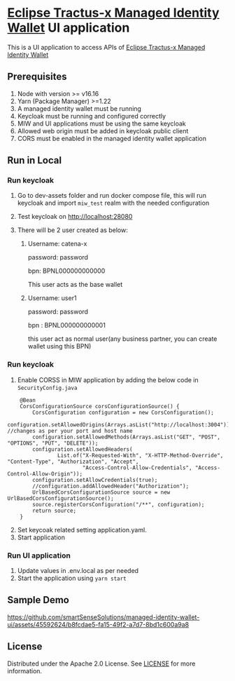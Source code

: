 # [Eclipse Tractus-x Managed Identity Wallet](https://github.com/eclipse-tractusx/managed-identity-wallet) UI application

This is a UI application to access APIs of [Eclipse Tractus-x Managed Identity Wallet](https://github.com/eclipse-tractusx/managed-identity-wallet)

## Prerequisites

1. Node with version >= v16.16
2. Yarn (Package Manager) >=1.22
3. A managed identity wallet must be running
4. Keycloak must be running and configured correctly
5. MIW and UI applications must be using the same keycloak
6. Allowed web origin must be added in keycloak public client
7. CORS must be enabled in the managed identity wallet application

## Run in Local

### Run keycloak

1. Go to dev-assets folder and run docker compose file, this will run keycloak and import `miw_test` realm with the needed configuration
2. Test keycloak on [http://localhost:28080](http://localhost:28080)
3. There will be 2 user created as below:

   1. Username: catena-x

      password: password

      bpn: BPNL000000000000

      This user acts as the base wallet

   2. Username: user1

      password: password

      bpn : BPNL000000000001

      this user act as normal user(any business partner, you can create wallet using this BPN)

### Run keycloak

1. Enable CORSS in MIW application by adding the below code in `SecurityConfig.java`

```
    @Bean
    CorsConfigurationSource corsConfigurationSource() {
        CorsConfiguration configuration = new CorsConfiguration();
        configuration.setAllowedOrigins(Arrays.asList("http://localhost:3004"));   //changes as per your port and host name
        configuration.setAllowedMethods(Arrays.asList("GET", "POST", "OPTIONS", "PUT", "DELETE"));
        configuration.setAllowedHeaders(
                List.of("X-Requested-With", "X-HTTP-Method-Override", "Content-Type", "Authorization", "Accept",
                        "Access-Control-Allow-Credentials", "Access-Control-Allow-Origin"));
        configuration.setAllowCredentials(true);
        //configuration.addAllowedHeader("Authorization");
        UrlBasedCorsConfigurationSource source = new UrlBasedCorsConfigurationSource();
        source.registerCorsConfiguration("/**", configuration);
        return source;
    }
```

2. Set keycoak related setting application.yaml.
3. Start application

### Run UI application

1. Update values in .env.local as per needed
2. Start the application using `yarn start`

## Sample Demo




https://github.com/smartSenseSolutions/managed-identity-wallet-ui/assets/45592624/b8fcdae5-fa15-49f2-a7d7-8bd1c600a9a8






## License

Distributed under the Apache 2.0 License.
See [LICENSE](./LICENSE) for more information.
